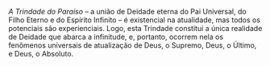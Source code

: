 *A Trindade do Paraíso* – a união de Deidade eterna do Pai Universal, do Filho Eterno e do Espírito Infinito – é existencial na atualidade, mas todos os potenciais são experienciais. Logo, esta Trindade constitui a única realidade de Deidade que abarca a infinitude, e, portanto, ocorrem nela os fenômenos universais de atualização de Deus, o Supremo, Deus, o Último, e Deus, o Absoluto.